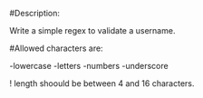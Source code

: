 #Description:

Write a simple regex to validate a username.

#Allowed characters are:

-lowercase
-letters
-numbers
-underscore

! length shoould be between 4 and 16 characters.